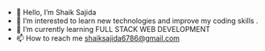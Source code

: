 - 👋 Hello, I’m Shaik Sajida
- 👀 I’m interested to learn new technologies and improve my coding skills .
- 🌱 I’m currently learning FULL STACK WEB DEVELOPMENT
- 📫 How to reach me shaiksajida6786@gmail.com

<!---
ShaikSajida21BCE9667/ShaikSajida21BCE9667 is a ✨ special ✨ repository because its `README.md` (this file) appears on your GitHub profile.
You can click the Preview link to take a look at your changes.
--->
